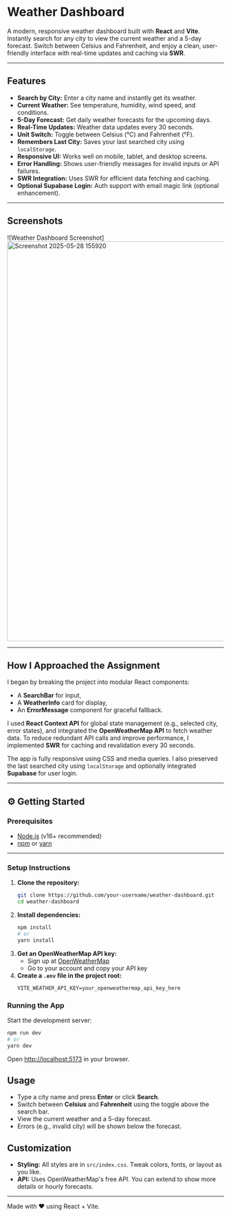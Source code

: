 # Weather Dashboard

A modern, responsive weather dashboard built with **React** and **Vite**. Instantly search for any city to view the current weather and a 5-day forecast. Switch between Celsius and Fahrenheit, and enjoy a clean, user-friendly interface with real-time updates and caching via **SWR**.

---

## Features

- **Search by City:** Enter a city name and instantly get its weather.
- **Current Weather:** See temperature, humidity, wind speed, and conditions.
- **5-Day Forecast:** Get daily weather forecasts for the upcoming days.
- **Real-Time Updates:** Weather data updates every 30 seconds.
- **Unit Switch:** Toggle between Celsius (°C) and Fahrenheit (°F).
- **Remembers Last City:** Saves your last searched city using `localStorage`.
- **Responsive UI:** Works well on mobile, tablet, and desktop screens.
- **Error Handling:** Shows user-friendly messages for invalid inputs or API failures.
- **SWR Integration:** Uses SWR for efficient data fetching and caching.
- **Optional Supabase Login:** Auth support with email magic link (optional enhancement).

---

## Screenshots

![Weather Dashboard Screenshot]<img width="929" alt="Screenshot 2025-05-28 155920" src="https://github.com/user-attachments/assets/a2c2d652-f9b3-4aea-b657-18cedb0c1705" />


---

## How I Approached the Assignment

I began by breaking the project into modular React components:
- A **SearchBar** for input,
- A **WeatherInfo** card for display,
- An **ErrorMessage** component for graceful fallback.

I used **React Context API** for global state management (e.g., selected city, error states), and integrated the **OpenWeatherMap API** to fetch weather data. To reduce redundant API calls and improve performance, I implemented **SWR** for caching and revalidation every 30 seconds.

The app is fully responsive using CSS and media queries. I also preserved the last searched city using `localStorage` and optionally integrated **Supabase** for user login.

---

## ⚙️ Getting Started

### Prerequisites
- [Node.js](https://nodejs.org/) (v16+ recommended)
- [npm](https://www.npmjs.com/) or [yarn](https://yarnpkg.com/)

---

### Setup Instructions

1. **Clone the repository:**
   ```bash
   git clone https://github.com/your-username/weather-dashboard.git
   cd weather-dashboard

2. **Install dependencies:**
   ```bash
   npm install
   # or
   yarn install
   ```
3. **Get an OpenWeatherMap API key:**
   - Sign up at [OpenWeatherMap](https://openweathermap.org/api)
   - Go to your account and copy your API key
4. **Create a `.env` file in the project root:**
   ```env
   VITE_WEATHER_API_KEY=your_openweathermap_api_key_here
   ```

### Running the App
Start the development server:
```bash
npm run dev
# or
yarn dev
```
Open [http://localhost:5173](http://localhost:5173) in your browser.

## Usage
- Type a city name and press **Enter** or click **Search**.
- Switch between **Celsius** and **Fahrenheit** using the toggle above the search bar.
- View the current weather and a 5-day forecast.
- Errors (e.g., invalid city) will be shown below the forecast.

## Customization
- **Styling:** All styles are in `src/index.css`. Tweak colors, fonts, or layout as you like.
- **API:** Uses OpenWeatherMap's free API. You can extend to show more details or hourly forecasts.



---
Made with ❤️ using React + Vite.
